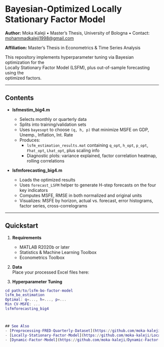 # Bayesian-Optimized Locally Stationary Factor Model

**Author:** Moka Kaleji • Master’s Thesis, University of Bologna • Contact: mohammadkaleji1998@gmail.com

**Affiliation:** Master’s Thesis in Econometrics & Time Series Analysis  

This repository implements hyperparameter tuning via Bayesian optimization for the  
Locally Stationary Factor Model (LSFM), plus out-of-sample forecasting using the  
optimized factors.

---

## Contents

- **lsfmestim_big4.m**  
  - Selects monthly or quarterly data  
  - Splits into training/validation sets  
  - Uses `bayesopt` to choose `(q, h, p)` that minimize MSFE on GDP, Unemp., Inflation, Int. Rate  
  - Produces:  
    - `lsfm_estimation_results.mat` containing `q_opt`, `h_opt`, `p_opt`, `Fhat_opt`, `Lhat_opt`, plus scaling info  
    - Diagnostic plots: variance explained, factor correlation heatmap, rolling correlations  

- **lsfmforecasting_big4.m**  
  - Loads the optimized results  
  - Uses `forecast_LSFM` helper to generate H-step forecasts on the four key indicators  
  - Computes MSFE, RMSE in both normalized and original units  
  - Visualizes: MSFE by horizon, actual vs. forecast, error histograms, factor series, cross-correlograms  

---

## Quickstart

1. **Requirements**  
   - MATLAB R2020b or later  
   - Statistics & Machine Learning Toolbox  
   - Econometrics Toolbox  

2. **Data**  
   Place your processed Excel files here:

3. **Hyperparameter Tuning**  
```matlab
cd path/to/lsfm-bo-factor-model
lsfm_bo_estimation
Optimal: q=..., h=..., p=...
Min CV-MSFE: ...
lsfmforecasting_big4



## See Also
- [Preprocessing-FRED-Quarterly-Dataset](https://github.com/moka-kaleji/Preprocessing-FRED-Quarterly-Dataset)
- [Locally-Stationary-Factor-Model](https://github.com/moka-kaleji/Locally-Stationary-Factor-Model)
- [Dynamic-Factor-Model](https://github.com/moka-kaleji/Dynamic-Factor-Model)
